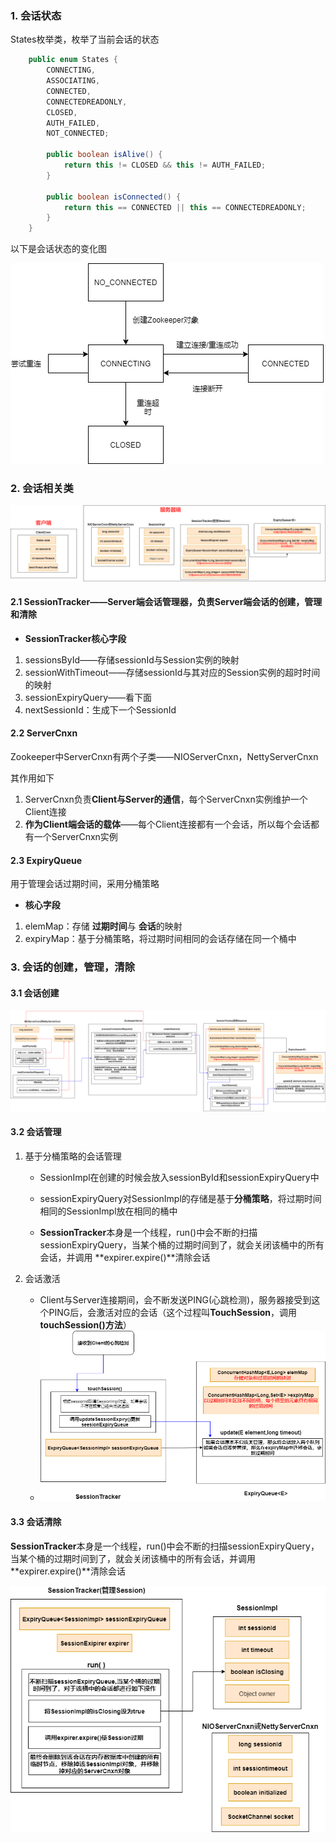 ### 1. 会话状态

States枚举类，枚举了当前会话的状态

```java
    public enum States {
        CONNECTING,
        ASSOCIATING,
        CONNECTED,
        CONNECTEDREADONLY,
        CLOSED,
        AUTH_FAILED,
        NOT_CONNECTED;

        public boolean isAlive() {
            return this != CLOSED && this != AUTH_FAILED;
        }

        public boolean isConnected() {
            return this == CONNECTED || this == CONNECTEDREADONLY;
        }
    }
```

以下是会话状态的变化图

![7](p/7.png)



### 2. 会话相关类

![7](p/会话类图.png)

#### 2.1 SessionTracker——Server端会话管理器，负责Server端会话的**创建，管理和清除**

* **SessionTracker核心字段**

1. sessionsById——存储sessionId与Session实例的映射
2. sessionWithTimeout——存储sessionId与其对应的Session实例的超时时间的映射
3. sessionExpiryQuery——看下面
4. nextSessionId：生成下一个SessionId

#### 2.2 ServerCnxn

Zookeeper中ServerCnxn有两个子类——NIOServerCnxn，NettyServerCnxn

其作用如下

1. ServerCnxn负责**Client与Server的通信**，每个ServerCnxn实例维护一个Client连接
2. **作为Client端会话的载体**——每个Client连接都有一个会话，所以每个会话都有一个ServerCnxn实例

#### 2.3 ExpiryQueue

用于管理会话过期时间，采用分桶策略

* **核心字段**

1. elemMap：存储 **过期时间**与 **会话**的映射
2. expiryMap：基于分桶策略，将过期时间相同的会话存储在同一个桶中



### 3. 会话的创建，管理，清除

#### 3.1 会话创建

![创建会话的部分流程.drawio](p/创建会话的部分流程.drawio.png)

#### 3.2 会话管理

1. 基于分桶策略的会话管理

   * SessionImpl在创建的时候会放入sessionById和sessionExpiryQuery中

   * sessionExpiryQuery对SessionImpl的存储是基于**分桶策略**，将过期时间相同的SessionImpl放在相同的桶中

   * **SessionTracker**本身是一个线程，run()中会不断的扫描sessionExpiryQuery，当某个桶的过期时间到了，就会关闭该桶中的所有会话，并调用 **expirer.expire()**清除会话
   
2. 会话激活

   * Client与Server连接期间，会不断发送PING(心跳检测)，服务器接受到这个PING后，会激活对应的会话（这个过程叫**TouchSession**，调用 **touchSession()方法**）
   * ![会话激活.drawio](p/会话激活.drawio.png)

#### 3.3 会话清除

**SessionTracker**本身是一个线程，run()中会不断的扫描sessionExpiryQuery，当某个桶的过期时间到了，就会关闭该桶中的所有会话，并调用 **expirer.expire()**清除会话

![会话清除](p/会话清除.png)




